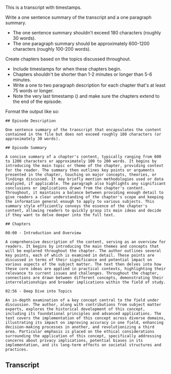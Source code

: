 This is a transcript with timestamps.

Write a one sentence summary of the transcript and a one paragraph summary.
  - The one sentence summary shouldn't exceed 180 characters (roughly 30 words).
  - The one paragraph summary should be approximately 600-1200 characters (roughly 100-200 words).

Create chapters based on the topics discussed throughout.
  - Include timestamps for when these chapters begin.
  - Chapters shouldn't be shorter than 1-2 minutes or longer than 5-6 minutes.
  - Write a one to two paragraph description for each chapter that's at least 75 words or longer.
  - Note the very last timestamp () and make sure the chapters extend to the end of the episode.

Format the output like so:

    ## Episode Description

    One sentence summary of the transcript that encapsulates the content contained in the file but does not exceed roughly 180 characters (or approximately 30 words).
    
    ## Episode Summary

    A concise summary of a chapter's content, typically ranging from 600 to 1200 characters or approximately 100 to 200 words. It begins by introducing the main topic or theme of the chapter, providing context for the reader. The summary then outlines key points or arguments presented in the chapter, touching on major concepts, theories, or findings discussed. It may briefly mention methodologies used or data analyzed, if applicable. The paragraph also highlights any significant conclusions or implications drawn from the chapter's content. Throughout, it maintains a balance between providing enough detail to give readers a clear understanding of the chapter's scope and keeping the information general enough to apply to various subjects. This summary style efficiently conveys the essence of the chapter's content, allowing readers to quickly grasp its main ideas and decide if they want to delve deeper into the full text.

    ## Chapters

    00:00 - Introduction and Overview

    A comprehensive description of the content, serving as an overview for readers. It begins by introducing the main themes and concepts that will be explored throughout the chapter. The author outlines several key points, each of which is examined in detail. These points are discussed in terms of their significance and potential impact on various aspects of the subject matter. The text then delves into how these core ideas are applied in practical contexts, highlighting their relevance to current issues and challenges. Throughout the chapter, connections are drawn between different concepts, demonstrating their interrelationships and broader implications within the field of study.

    02:56 - Deep Dive into Topics

    An in-depth examination of a key concept central to the field under discussion. The author, along with contributions from subject matter experts, explores the historical development of this concept, including its foundational principles and advanced applications. The text covers the implementation of this concept across diverse domains, illustrating its impact on improving accuracy in one field, enhancing decision-making processes in another, and revolutionizing a third area. Particular emphasis is placed on the ethical considerations surrounding the application of this concept, specifically addressing concerns about privacy implications, potential biases in its implementation, and its long-term effects on societal structures and practices.

## Transcript

